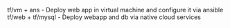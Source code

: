 tf/vm + ans - Deploy web app in virtual machine and configure it via ansible<br>
tf/web + tf/mysql - Deploy webapp and db via native cloud services
